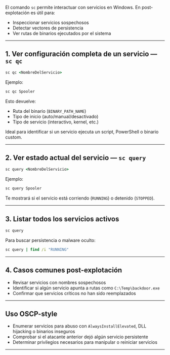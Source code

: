El comando `sc` permite interactuar con servicios en Windows. En post-explotación es útil para:
- Inspeccionar servicios sospechosos
- Detectar vectores de persistencia
- Ver rutas de binarios ejecutados por el sistema

---

## 1. Ver configuración completa de un servicio — `sc qc`
```cmd
sc qc <NombreDelServicio>
```

Ejemplo:
```cmd
sc qc Spooler
```

Esto devuelve:
- Ruta del binario (`BINARY_PATH_NAME`)
- Tipo de inicio (auto/manual/desactivado)
- Tipo de servicio (interactivo, kernel, etc.)

Ideal para identificar si un servicio ejecuta un script, PowerShell o binario custom.

---

## 2. Ver estado actual del servicio — `sc query`
```cmd
sc query <NombreDelServicio>
```

Ejemplo:
```cmd
sc query Spooler
```

Te mostrará si el servicio está corriendo (`RUNNING`) o detenido (`STOPPED`).

---

## 3. Listar todos los servicios activos
```cmd
sc query
```

Para buscar persistencia o malware oculto:
```cmd
sc query | find /i "RUNNING"
```

---

## 4. Casos comunes post-explotación
- Revisar servicios con nombres sospechosos
- Identificar si algún servicio apunta a rutas como `C:\Temp\backdoor.exe`
- Confirmar que servicios críticos no han sido reemplazados

---

## Uso OSCP-style
- Enumerar servicios para abuso con `AlwaysInstallElevated`, DLL hijacking o binarios inseguros
- Comprobar si el atacante anterior dejó algún servicio persistente
- Determinar privilegios necesarios para manipular o reiniciar servicios

---
